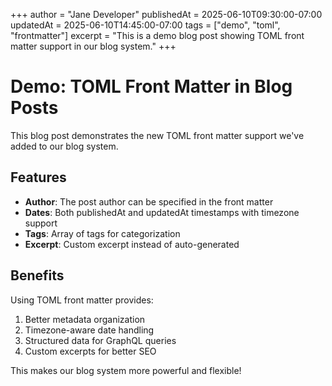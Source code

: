 +++
author = "Jane Developer"
publishedAt = 2025-06-10T09:30:00-07:00
updatedAt = 2025-06-10T14:45:00-07:00
tags = ["demo", "toml", "frontmatter"]
excerpt = "This is a demo blog post showing TOML front matter support in our blog system."
+++

# Demo: TOML Front Matter in Blog Posts

This blog post demonstrates the new TOML front matter support we've added to our
blog system.

## Features

- **Author**: The post author can be specified in the front matter
- **Dates**: Both publishedAt and updatedAt timestamps with timezone support
- **Tags**: Array of tags for categorization
- **Excerpt**: Custom excerpt instead of auto-generated

## Benefits

Using TOML front matter provides:

1. Better metadata organization
2. Timezone-aware date handling
3. Structured data for GraphQL queries
4. Custom excerpts for better SEO

This makes our blog system more powerful and flexible!
